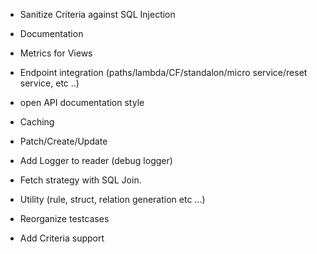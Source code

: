 * Sanitize Criteria against SQL Injection
* Documentation 

* Metrics for Views
* Endpoint integration (paths/lambda/CF/standalon/micro service/reset service, etc ..)
* open API documentation style
* Caching 
* Patch/Create/Update

* Add Logger to reader (debug logger)
* Fetch strategy with SQL Join.

* Utility (rule, struct, relation generation etc ...)

* Reorganize testcases
* Add Criteria support